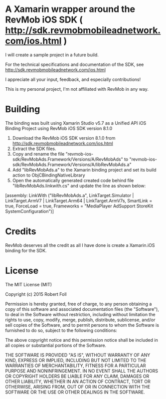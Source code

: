 
A Xamarin wrapper around the RevMob iOS SDK ( http://sdk.revmobmobileadnetwork.com/ios.html )
=======

I will create a sample project in a future build.

For the technical specifications and documentation of the SDK, see http://sdk.revmobmobileadnetwork.com/ios.html

I appreciate all your input, feedback, and especially contributions!

This is my personal project, I'm not affiliated with RevMob in any way.

Building
=======
The binding was built using Xamarin Studio v5.7 as a Unified API iOS Binding Project using RevMob iOS SDK version 8.1.0

1. Download the RevMob iOS SDK version 8.1.0 from http://sdk.revmobmobileadnetwork.com/ios.html
2. Extract the SDK files.
3. Copy and rename the file "revmob-ios-sdk/RevMobAds.Framework/Versions/A/RevMobAds" to "revmob-ios-sdk/RevMobAds.Framework/Versions/A/libRevMobAds.a"
4. Add "libRevMobAds.a" to the Xamarin binding project and set its build action to ObjCBindingNativeLibrary
5. Open the automatically generated created code behind file "libRevMobAds.linkwith.cs" and update the line as shown below:

[assembly: LinkWith ("libRevMobAds.a", LinkTarget.Simulator | LinkTarget.ArmV7 | LinkTarget.Arm64 | LinkTarget.ArmV7s, SmartLink = true, ForceLoad = true, Frameworks = "MediaPlayer AdSupport StoreKit SystemConfiguration")]

Credits
=======
RevMob deserves all the credit as all I have done is create a Xamarin.iOS binding for the SDK.

License
=======
The MIT License (MIT)

Copyright (c) 2015 Robert Foll

Permission is hereby granted, free of charge, to any person obtaining a copy
of this software and associated documentation files (the "Software"), to deal
in the Software without restriction, including without limitation the rights
to use, copy, modify, merge, publish, distribute, sublicense, and/or sell
copies of the Software, and to permit persons to whom the Software is
furnished to do so, subject to the following conditions:

The above copyright notice and this permission notice shall be included in all
copies or substantial portions of the Software.

THE SOFTWARE IS PROVIDED "AS IS", WITHOUT WARRANTY OF ANY KIND, EXPRESS OR
IMPLIED, INCLUDING BUT NOT LIMITED TO THE WARRANTIES OF MERCHANTABILITY,
FITNESS FOR A PARTICULAR PURPOSE AND NONINFRINGEMENT. IN NO EVENT SHALL THE
AUTHORS OR COPYRIGHT HOLDERS BE LIABLE FOR ANY CLAIM, DAMAGES OR OTHER
LIABILITY, WHETHER IN AN ACTION OF CONTRACT, TORT OR OTHERWISE, ARISING FROM,
OUT OF OR IN CONNECTION WITH THE SOFTWARE OR THE USE OR OTHER DEALINGS IN THE
SOFTWARE.

